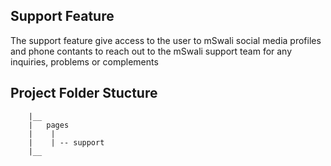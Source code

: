 ## Support Feature
The support feature give access to the user to mSwali social media profiles and phone contants to reach out to the mSwali support team for any inquiries, problems or complements

## Project Folder Stucture 
``` pwa
    |__
    |   pages
    |    |
    |    | -- support
    |__       
``` 
